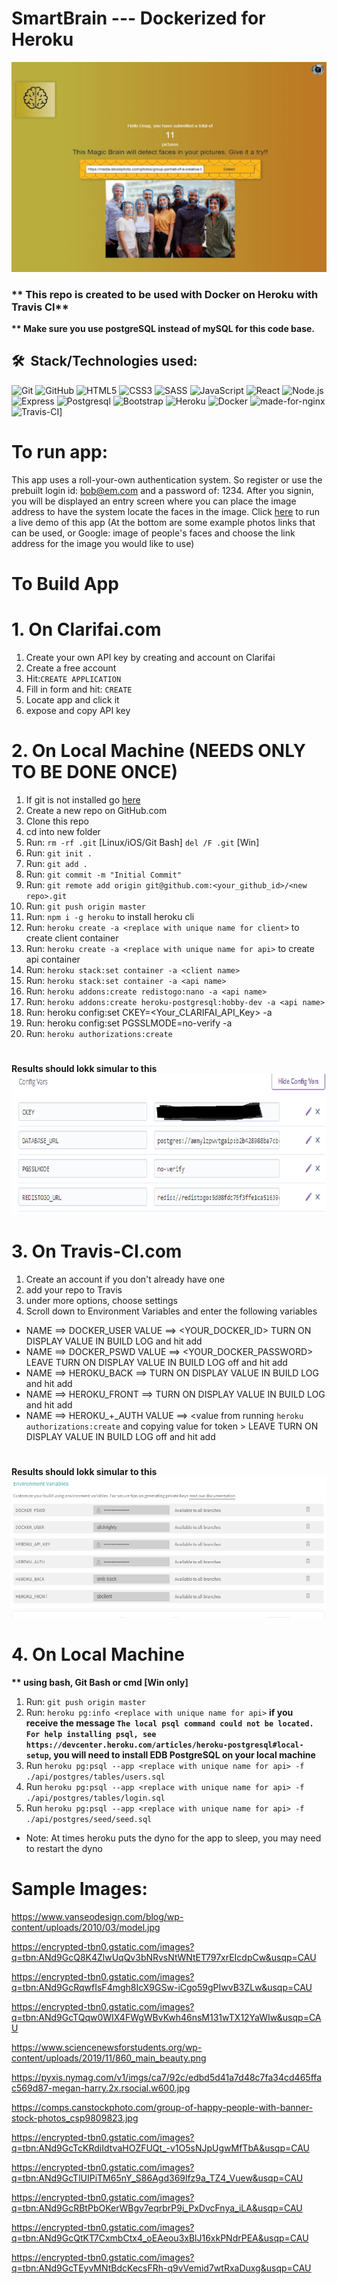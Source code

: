 # __**SmartBrain --- Dockerized for Heroku**__
![SmartBrain](/images/smartbrain.jpg)
### __** This repo is created to be used with Docker on Heroku with Travis CI**__
__** Make sure you use postgreSQL instead of mySQL for this code base.__
## __🛠 &nbsp;Stack/Technologies used:&nbsp;__
![Git](https://img.shields.io/badge/-Git-333333?style=flat&logo=git)
![GitHub](https://img.shields.io/badge/-GitHub-333333?style=flat&logo=github)
![HTML5](https://img.shields.io/badge/-HTML5-333333?style=flat&logo=HTML5)
![CSS3](https://img.shields.io/badge/-CSS3-333333?style=flat&logo=CSS3&logoColor=1572B6)
![SASS](https://img.shields.io/badge/-SASS-333333?style=flat&logo=SASS&logoColor=CD6799)
![JavaScript](https://img.shields.io/badge/-JavaScript:ES6-333333?style=flat&logo=javascript)
![React](https://img.shields.io/badge/-React-333333?style=flat&logo=react)
![Node.js](https://img.shields.io/badge/-Node.js-05122A?style=flat&logo=node.js)
![Express](https://img.shields.io/badge/-Express-333333?style=flat&logo=express)
![Postgresql](https://img.shields.io/badge/-PostgreSQL-333333?style=flat&logo=postgresql&logoColor=FFFFFF)
![Bootstrap](https://img.shields.io/badge/-Bootstrap-333333?style=flat&logo=bootstrap)
![Heroku](https://img.shields.io/badge/-Heroku-333333?style=flat&logo=heroku)
![Docker](https://img.shields.io/badge/-Docker-333333?style=flat&logo=docker)
![made-for-nginx](https://img.shields.io/badge/-NGINX-1f425f.svg)
![Travis-CI](https://badgen.net/badge/icon/Travis-CI?icon=travis&label)]
# __**To run app:**__
This app uses a roll-your-own authentication system. So register or use the prebuilt login id: bob@em.com and a password of: 1234. After you signin, you will be displayed an entry screen where you can place the image address to have the system locate the faces in the image. Click [here](http://sbclient.herokuapp.com) to run a live demo of this app (At the bottom are some example photos links that can be used, or Google: image of people's faces and choose the link address for the image you would like to use)
#
# __**To Build App**__
#  __1. On Clarifai.com__
1. Create your own API key by creating and account on Clarifai  
1. Create a free account
1. Hit:`CREATE APPLICATION`
1. Fill in form and hit: `CREATE`
1. Locate app and click it
1. expose and copy API key
#
# __2. On Local Machine (NEEDS ONLY TO BE DONE ONCE)__
1. If git is not installed go [here](https://github.com/git-guides/install-git)
1. Create a new repo on GitHub.com
1. Clone this repo
1. cd into new folder
1. Run: `rm -rf .git` [Linux/iOS/Git Bash] `del /F .git` [Win]
1. Run: `git init .`
1. Run: `git add .`
1. Run: `git commit -m "Initial Commit"`
1. Run: `git remote add origin git@github.com:<your_github_id>/<new repo>.git`
1. Run: `git push origin master`
1. Run: `npm i -g heroku` to install heroku cli
1. Run: `heroku create -a <replace with unique name for client>` to create client container
1. Run: `heroku create -a <replace with unique name for api>` to create api container
1. Run: `heroku stack:set container -a <client name>`
1. Run: `heroku stack:set container -a <api name>`
1. Run: `heroku addons:create redistogo:nano -a <api name>`
1. Run: `heroku addons:create heroku-postgresql:hobby-dev -a <api name>`
1. Run: heroku config:set CKEY=<Your_CLARIFAI_API_Key> -a <replace with unique name for api>
1. Run: heroku config:set PGSSLMODE=no-verify -a <replace with unique name for api>
1. Run: `heroku authorizations:create`
#
__Results should lokk simular to this__
![Heroku Config Variables (API/Backend)](/images/heroku_config_vars.png)

# __3. On Travis-CI.com__
1. Create an account if you don't already have one
1. add your repo to Travis
1. under more options, choose settings
1. Scroll down to Environment Variables and enter the following variables
* NAME ==> DOCKER_USER VALUE ==> <YOUR_DOCKER_ID> TURN ON DISPLAY VALUE IN BUILD LOG and hit add
* NAME ==> DOCKER_PSWD VALUE ==> <YOUR_DOCKER_PASSWORD> LEAVE TURN ON DISPLAY VALUE IN BUILD LOG off and hit add
* NAME ==> HEROKU_BACK ==> <replace with unique name for api> TURN ON DISPLAY VALUE IN BUILD LOG and hit add
* NAME ==> HEROKU_FRONT ==> <replace with unique name for client> TURN ON DISPLAY VALUE IN BUILD LOG and hit add
* NAME ==> HEROKU_+_AUTH VALUE ==> <value from running `heroku authorizations:create` and copying value for token > LEAVE TURN ON DISPLAY VALUE IN BUILD LOG off and hit add
#
__Results should lokk simular to this__
![Travis-CI Environemnt Variables](/images/travis_env_vars.png)
#
# __4. On Local Machine__
**__\*\* using bash, Git Bash or cmd [Win only]__**
1. Run: `git push origin master`
1. Run: `heroku pg:info <replace with unique name for api>`   **__if you receive the message `The local psql command could not be located. For help installing psql, see https://devcenter.heroku.com/articles/heroku-postgresql#local-setup`, you will need to install EDB PostgreSQL on your local machine__**
1. Run `heroku pg:psql --app <replace with unique name for api> -f ./api/postgres/tables/users.sql`
1. Run `heroku pg:psql --app <replace with unique name for api> -f ./api/postgres/tables/login.sql`
1. Run `heroku pg:psql --app <replace with unique name for api> -f ./api/postgres/seed/seed.sql`
  * Note: At times heroku puts the dyno for the app to sleep, you may need to restart the dyno
#
# __Sample Images:__

https://www.vanseodesign.com/blog/wp-content/uploads/2010/03/model.jpg

https://encrypted-tbn0.gstatic.com/images?q=tbn:ANd9GcQ8K4ZlwUqQv3bNRvsNtWNtET797xrEIcdpCw&usqp=CAU

https://encrypted-tbn0.gstatic.com/images?q=tbn:ANd9GcRqwfIsF4mgh8IcX9GSw-iCgo59gPIwvB3ZLw&usqp=CAU

https://encrypted-tbn0.gstatic.com/images?q=tbn:ANd9GcTQqw0WIX4FWgWBvKwh46nsM131wTX12YaWIw&usqp=CAU

https://www.sciencenewsforstudents.org/wp-content/uploads/2019/11/860_main_beauty.png

https://pyxis.nymag.com/v1/imgs/ca7/92c/edbd5d41a7d48c7fa34cd465ffac569d87-megan-harry.2x.rsocial.w600.jpg

https://comps.canstockphoto.com/group-of-happy-people-with-banner-stock-photos_csp9809823.jpg

https://encrypted-tbn0.gstatic.com/images?q=tbn:ANd9GcTcKRdiIdtvaHOZFUQt_-v1O5sNJpUgwMfTbA&usqp=CAU

https://encrypted-tbn0.gstatic.com/images?q=tbn:ANd9GcTlUIPiTM65nY_S86Agd369lfz9a_TZ4_Vuew&usqp=CAU

https://encrypted-tbn0.gstatic.com/images?q=tbn:ANd9GcRBtPbOKerWBgv7eqrbrP9i_PxDvcFnya_iLA&usqp=CAU

https://encrypted-tbn0.gstatic.com/images?q=tbn:ANd9GcQtKT7CxmbCtx4_oEAeou3xBlJ16xkPNdrPEA&usqp=CAU

https://encrypted-tbn0.gstatic.com/images?q=tbn:ANd9GcTEyvMNtBdcKecsFRh-q9vVemid7wtRxaDuxg&usqp=CAU

